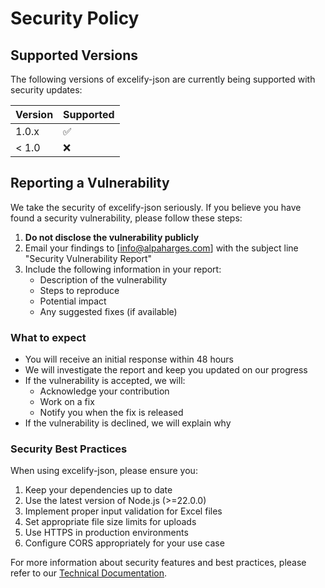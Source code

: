 # Security Policy

## Supported Versions

The following versions of excelify-json are currently being supported with security updates:

| Version | Supported          |
| ------- | ------------------ |
| 1.0.x   | :white_check_mark: |
| < 1.0   | :x:                |

## Reporting a Vulnerability

We take the security of excelify-json seriously. If you believe you have found a security vulnerability, please follow these steps:

1. **Do not disclose the vulnerability publicly**
2. Email your findings to [info@alpaharges.com] with the subject line "Security Vulnerability Report"
3. Include the following information in your report:
   - Description of the vulnerability
   - Steps to reproduce
   - Potential impact
   - Any suggested fixes (if available)

### What to expect

- You will receive an initial response within 48 hours
- We will investigate the report and keep you updated on our progress
- If the vulnerability is accepted, we will:
  - Acknowledge your contribution
  - Work on a fix
  - Notify you when the fix is released
- If the vulnerability is declined, we will explain why

### Security Best Practices

When using excelify-json, please ensure you:

1. Keep your dependencies up to date
2. Use the latest version of Node.js (>=22.0.0)
3. Implement proper input validation for Excel files
4. Set appropriate file size limits for uploads
5. Use HTTPS in production environments
6. Configure CORS appropriately for your use case

For more information about security features and best practices, please refer to our [Technical Documentation](Technical%20Document.md).

